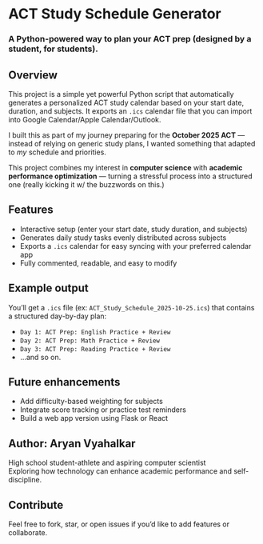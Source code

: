 # ACT Study Schedule Generator

### A Python-powered way to plan your ACT prep (designed by a student, for students).

## Overview
This project is a simple yet powerful Python script that automatically generates a personalized ACT study calendar based on your start date, duration, and subjects. It exports an `.ics` calendar file that you can import into Google Calendar/Apple Calendar/Outlook.

I built this as part of my journey preparing for the **October 2025 ACT** — instead of relying on generic study plans, I wanted something that adapted to *my* schedule and priorities.  

This project combines my interest in **computer science** with **academic performance optimization** — turning a stressful process into a structured one (really kicking it w/ the buzzwords on this.)

## Features
- Interactive setup (enter your start date, study duration, and subjects)
- Generates daily study tasks evenly distributed across subjects
- Exports a `.ics` calendar for easy syncing with your preferred calendar app
- Fully commented, readable, and easy to modify


## Example output
You’ll get a `.ics` file (ex: `ACT_Study_Schedule_2025-10-25.ics`) that contains a structured day-by-day plan:
- `Day 1: ACT Prep: English Practice + Review`
- `Day 2: ACT Prep: Math Practice + Review`
- `Day 3: ACT Prep: Reading Practice + Review`
- …and so on.


## Future enhancements
- Add difficulty-based weighting for subjects
- Integrate score tracking or practice test reminders
- Build a web app version using Flask or React


## Author: Aryan Vyahalkar
High school student-athlete and aspiring computer scientist  
Exploring how technology can enhance academic performance and self-discipline.


## Contribute
Feel free to fork, star, or open issues if you’d like to add features or collaborate.
